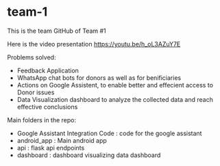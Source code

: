 # team-1

This is the team GitHub of Team #1 

Here is the video presentation 
https://youtu.be/h_oL3AZuY7E

Problems solved:
  - Feedback Application
  - WhatsApp chat bots for donors as well as for benificiaries
  - Actions on Google Assistent, to enable better and effecient access to Donor issues
  - Data Visualization dashboard to analyze the collected data and reach effective conclusions
  
Main folders in the repo:
  - Google Assistant Integration Code : code for the google assistant
  - android_app : Main android app
  - api : flask api endpoints
  - dashboard : dashboard visualizing data dashboard
  
  
